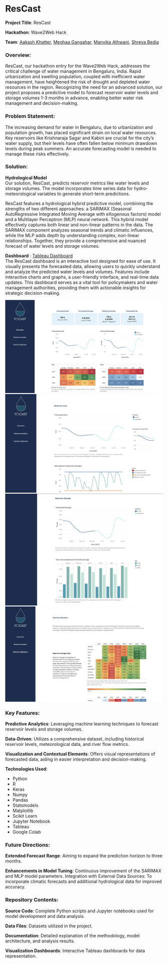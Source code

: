 # ResCast

**Project Title**: ResCast

**Hackathon**: Wave2Web Hack

**Team**: [Aakash Khatter](https://www.linkedin.com/in/aakashkhatter/), [Meghaa Gangahar](https://www.linkedin.com/in/meghaa-gangahar-888b13118/), [Manvika Athwani](https://www.linkedin.com/in/manvika-athwani-a44aa8a1/), [Shreya Bedia](https://www.linkedin.com/in/shreya-bedia/)

### Overview:

ResCast, our hackathon entry for the Wave2Web Hack, addresses the critical challenge of water management in Bengaluru, India. Rapid urbanization and swelling population, coupled with inefficient water management, have heightened the risk of drought and depleted water resources in the region. Recognizing the need for an advanced solution, our project proposes a predictive model to forecast reservoir water levels and storage volumes 1-3 months in advance, enabling better water risk management and decision-making.

### Problem Statement:

The increasing demand for water in Bengaluru, due to urbanization and population growth, has placed significant strain on local water resources. Key reservoirs like Krishnaraja Sagar and Kabini are crucial for the city’s water supply, but their levels have often fallen below minimum drawdown levels during peak summers. An accurate forecasting model is needed to manage these risks effectively.

### Solution:

**Hydrological Model**   
Our solution, ResCast, predicts reservoir metrics like water levels and storage volumes. The model incorporates time series data for hydro-meteorological variables to generate short-term predictions.

ResCast features a hydrological hybrid predictive model, combining the strengths of two different approaches: a SARIMAX (Seasonal AutoRegressive Integrated Moving Average with eXogenous factors) model and a Multilayer Perceptron (MLP) neural network. This hybrid model effectively captures both linear and non-linear patterns in the data. The SARIMAX component analyzes seasonal trends and climatic influences, while the MLP adds depth by understanding complex, non-linear relationships. Together, they provide a comprehensive and nuanced forecast of water levels and storage volumes.

**Dashboard** : [Tableau Dashboard](https://public.tableau.com/views/ResCast/OverviewTab?:language=en-US&:display_count=n&:origin=viz_share_link)   
The ResCast dashboard is an interactive tool designed for ease of use. It visually presents the forecasted data, allowing users to quickly understand and analyze the predicted water levels and volumes. Features include interactive charts and graphs, a user-friendly interface, and real-time data updates. This dashboard serves as a vital tool for policymakers and water management authorities, providing them with actionable insights for strategic decision-making.

![dashboard_screenshot_1](./screenshots/dashboard/Screenshot%202021-07-26%20at%2010.22.56%20PM.png)
![dashboard_screenshot_2](./screenshots/dashboard/Screenshot%202021-07-26%20at%2010.23.21%20PM.png)
![dashboard_screenshot_3](./screenshots/dashboard/Screenshot%202021-07-26%20at%2010.23.34%20PM.png)
![dashboard_screenshot_4](./screenshots/dashboard/Screenshot%202021-07-26%20at%2010.23.50%20PM.png)

### Key Features:

**Predictive Analytics**: Leveraging machine learning techniques to forecast reservoir levels and storage volumes.

**Data-Driven**: Utilizes a comprehensive dataset, including historical reservoir levels, meteorological data, and river flow metrics.

**Visualization and Contextual Elements**: Offers visual representations of forecasted data, aiding in easier interpretation and decision-making.

**Technologies Used**:

-   Python
-   R
-   Keras
-   Numpy
-   Pandas
-   Statsmodels
-   Matplotlib
-   Scikit Learn
-   Jupyter Notebook
-   Tableau
-   Google Colab

### Future Directions:

**Extended Forecast Range**: Aiming to expand the prediction horizon to three months.

**Enhancements in Model Tuning**: Continuous improvement of the SARIMAX and MLP model parameters.
Integration with External Data Sources: To incorporate climatic forecasts and additional hydrological data for improved accuracy.

### Repository Contents:

**Source Code**: Complete Python scripts and Jupyter notebooks used for model development and data analysis.

**Data Files**: Datasets utilized in the project.

**Documentation**: Detailed explanation of the methodology, model architecture, and analysis results.

**Visualization Dashboards**: Interactive Tableau dashboards for data representation.
